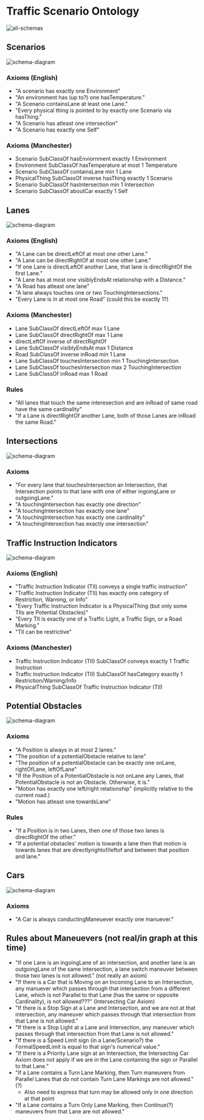 # Traffic Scenario Ontology
![all-schemas](schema-diagrams/all-together.png)

## Scenarios
![schema-diagram](schema-diagrams/Scenario.png)

### Axioms (English)
* "A scenario has exactly one Environment"
* "An environment has (up to?) one hasTemperature."
* "A Scenario containsLane at least one Lane."
* "Every physical thing is pointed to by exactly one Scenario via hasThing."
* "A Scenario has atleast one intersection"
* "A Scenario has exactly one Self"

### Axioms (Manchester)
* Scenario SubClassOf hasEnviornment exactly 1 Environment
* Environment SubClassOf hasTemperature at most 1 Temperature
* Scenario SubClassOf containsLane min 1 Lane
* PhysicalThing SubClassOf inverse hasThing exactly 1 Scenario
* Scenario SubClassOf hasIntersection min 1 Intersection
* Scenario SubClassOf aboutCar exactly 1 Self

## Lanes
![schema-diagram](schema-diagrams/Lane.png)

### Axioms (English)
* "A Lane can be directLeftOf at most one other Lane."
* "A Lane can be directRightOf at most one other Lane."
* "If one Lane is directLeftOf another Lane, that lane is directRightOf the first Lane."
* "A Lane has at most one visiblyEndsAt relationship with a Distance."
* "A Road has atleast one lane"
* "A lane always touches one or two TouchingIntersections."
* "Every Lane is in at most one Road"  (could this be exactly 1?)

### Axioms (Manchester)
* Lane SubClassOf directLeftOf max 1 Lane
* Lane SubClassOf directRightOf max 1 Lane 
* directLeftOf inverse of directRightOf
* Lane SubClassOf visiblyEndsAt max 1 Distance 
* Road SubClassOf inverse inRoad min 1 Lane 
* Lane SubClassOf touchesIntersection min 1 TouchingIntersection
* Lane SubClassOf touchesIntersection max 2 TouchingIntersection
* Lane SubClassOf inRoad max 1 Road

### Rules
* "All lanes that touch the same interesection and are inRoad of same road have the same cardinality"
* "If a Lane is directRightOf another Lane, both of those Lanes are inRoad the same Road."



## Intersections
![schema-diagram](schema-diagrams/Intersection.png)

### Axioms
* "For every lane that touchesIntersection an Intersection, that Intersection points to that lane with one of either ingoingLane or outgoingLane." 
* "A touchingIntersection has exactly one direction"
* "A touchingIntersection has exactly one lane"
* "A touchingIntersection has exactly one cardinality"
* "A touchingIntersection has exactly one intersection"

## Traffic Instruction Indicators
![schema-diagram](schema-diagrams/TrafficInstructionIndicator.png)

### Axioms (English)
* "Traffic Instruction Indicator (TII) conveys a single traffic instruction"
* "Traffic Instruction Indicator (TII) has exactly one category of Restriction, Warning, or Info"
* "Every Traffic Instruction Indicator is a PhysicalThing (but only some TIIs are Potential Obstacles)"
* "Every TII is exactly one of a Traffic Light, a Traffic Sign, or a Road Marking."
* "TII can be restrictive" 

### Axioms (Manchester)
* Traffic Instruction Indicator (TII) SubClassOf conveys exactly 1 Traffic Instruction
* Traffic Instruction Indicator (TII) SubClassOf hasCategory exactly 1 Restriction/Warning/Info
* PhysicalThing SubClassOf Traffic Instruction Indicator (TII)

## Potential Obstacles
![schema-diagram](schema-diagrams/PotentialObstacle.png)

### Axioms
* "A Position is always in at most 2 lanes."
* "The position of a potentialObstacle relative to lane"
* "The position of a potentialObstacle can be exactly one onLane, rightOfLane, leftOfLane"
* "If the Position of a PotentialObstacle is not onLane any Lanes, that PotentialObstacle is not an Obstacle. Otherwise, it is."
* "Motion has exactly one left/right relationship" (implicitly relative to the current road.)
* "Motion has atleast one towardsLane"  

### Rules 
* "If a Position is in two Lanes, then one of those two lanes is directRightOf the other."
* "If a potential obstacles' motion is towards a lane then that motion is towards lanes that are directlyrightof/leftof and between that position and lane."

## Cars
![schema-diagram](schema-diagrams/Car.png)

### Axioms
* "A Car is always conductingManeuever exactly one manuever."



## Rules about Maneuevers (not real/in graph at this time)
* "If one Lane is an ingoingLane of an intersection, and another lane is an outgoingLane of the same intersection, a lane switch maneuver between those two lanes is not allowed." (not really an axiom)
* "If there is a Car that is Moving on an Incoming Lane to an Intersection, any manuever which passes through that intersection from a different Lane, which is not Parallel to that Lane (has the same or opposite Cardinality), is not allowed???" (Intersecting Car Axiom)
* "If there is a Stop Sign at a Lane and Intersection, and we are not at that intersection, any maneuver which passes through that intersection from that Lane is not allowed."
* "If there is a Stop Light at a Lane and Intersection, any maneuver which passes through that intersection from that Lane is not allowed."
* "If there is a Speed Limit sign (in a Lane/Scenario?) the FormalSpeedLimit is equal to that sign's numerical value."
* "If there is a Priority Lane sign at an Intersection, the Intersecting Car Axiom does not apply if we are in the Lane containing the sign or Parallel to that Lane."
* "If a Lane contains a Turn Lane Marking, then Turn maneuvers from Parallel Lanes that do not contain Turn Lane Markings are not allowed." (?)
  * Also need to express that turn may be allowed only in one direction at that point
* "If a Lane contains a Turn Only Lane Marking, then Continue(?) maneuvers from that Lane are not allowed."
